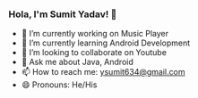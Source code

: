 ### Hola, I'm Sumit Yadav! 👋

- 🔭 I’m currently working on Music Player
- 🌱 I’m currently learning Android Development
- 👯 I’m looking to collaborate on Youtube
- 💬 Ask me about Java, Android
- 📫 How to reach me: ysumit634@gmail.com
- 😄 Pronouns: He/His

